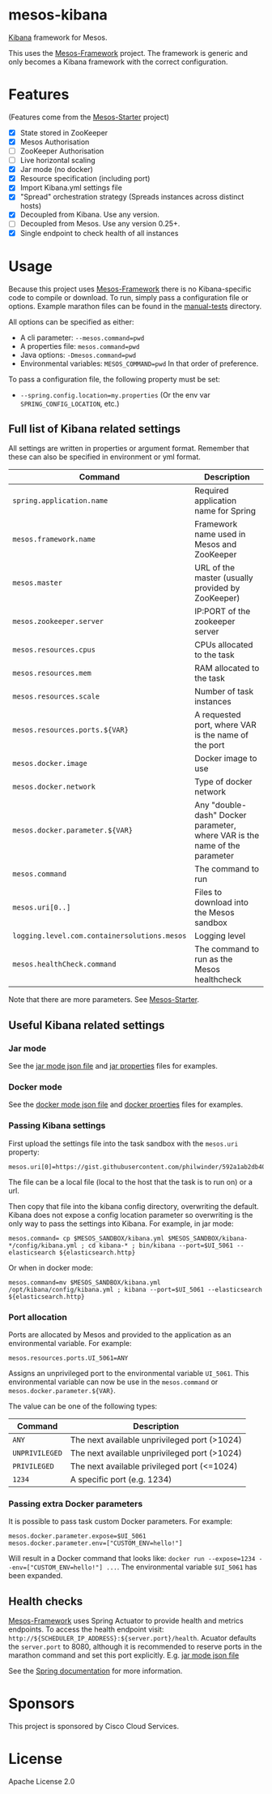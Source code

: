 # mesos-kibana

[Kibana](https://www.elastic.co/products/kibana) framework for Mesos.

This uses the [Mesos-Framework](https://github.com/ContainerSolutions/mesosframework) project. The framework is generic and only becomes a Kibana framework with the correct configuration.

# Features
(Features come from the [Mesos-Starter](https://github.com/ContainerSolutions/mesos-starter) project)

- [x] State stored in ZooKeeper
- [x] Mesos Authorisation
- [ ] ZooKeeper Authorisation
- [ ] Live horizontal scaling
- [x] Jar mode (no docker)
- [x] Resource specification (including port)
- [x] Import Kibana.yml settings file
- [x] "Spread" orchestration strategy (Spreads instances across distinct hosts)
- [x] Decoupled from Kibana. Use any version.
- [ ] Decoupled from Mesos. Use any version 0.25+.
- [x] Single endpoint to check health of all instances

# Usage
Because this project uses [Mesos-Framework](https://github.com/ContainerSolutions/mesosframework) there is no Kibana-specific code to compile or download. To run, simply pass a configuration file or options. Example marathon files can be found in the [manual-tests](./manual-tests) directory.

All options can be specified as either:
- A cli parameter: `--mesos.command=pwd`
- A properties file: `mesos.command=pwd`
- Java options: `-Dmesos.command=pwd`
- Environmental variables: `MESOS_COMMAND=pwd`
In that order of preference.

To pass a configuration file, the following property must be set:
- `--spring.config.location=my.properties` (Or the env var `SPRING_CONFIG_LOCATION`, etc.)

## Full list of Kibana related settings
All settings are written in properties or argument format. Remember that these can also be specified in environment or yml format.

| Command | Description |
| --- | --- |
| `spring.application.name` | Required application name for Spring |
| `mesos.framework.name` | Framework name used in Mesos and ZooKeeper |
| `mesos.master` | URL of the master (usually provided by ZooKeeper) |
| `mesos.zookeeper.server` | IP:PORT of the zookeeper server |
| `mesos.resources.cpus` | CPUs allocated to the task |
| `mesos.resources.mem` | RAM allocated to the task |
| `mesos.resources.scale` | Number of task instances |
| `mesos.resources.ports.${VAR}` | A requested port, where VAR is the name of the port |
| `mesos.docker.image` | Docker image to use |
| `mesos.docker.network` | Type of docker network |
| `mesos.docker.parameter.${VAR}` | Any "double-dash" Docker parameter, where VAR is the name of the parameter |
| `mesos.command` | The command to run |
| `mesos.uri[0..]` | Files to download into the Mesos sandbox |
| `logging.level.com.containersolutions.mesos` | Logging level |
| `mesos.healthCheck.command` | The command to run as the Mesos healthcheck |

Note that there are more parameters. See [Mesos-Starter](https://github.com/ContainerSolutions/mesos-starter).

## Useful Kibana related settings
### Jar mode
See the [jar mode json file](./manual-tests/marathon-jar.json) and [jar properties](./docs/examples/jar.properties) files for examples.
### Docker mode
See the [docker mode json file](./manual-tests/marathon-docker.json) and [docker proerties](./docs/examples/docker.properties) files for examples.
### Passing Kibana settings
First upload the settings file into the task sandbox with the `mesos.uri` property:
```
mesos.uri[0]=https://gist.githubusercontent.com/philwinder/592a1ab2db40431c1b08/raw/kibana.yml
```
The file can be a local file (local to the host that the task is to run on) or a url.

Then copy that file into the kibana config directory, overwriting the default. Kibana does not expose a config location parameter so overwriting is the only way to pass the settings into Kibana. For example, in jar mode:
```
mesos.command= cp $MESOS_SANDBOX/kibana.yml $MESOS_SANDBOX/kibana-*/config/kibana.yml ; cd kibana-* ; bin/kibana --port=$UI_5061 --elasticsearch ${elasticsearch.http}
```
Or when in docker mode:
```
mesos.command=mv $MESOS_SANDBOX/kibana.yml /opt/kibana/config/kibana.yml ; kibana --port=$UI_5061 --elasticsearch ${elasticsearch.http}
```
### Port allocation
Ports are allocated by Mesos and provided to the application as an environmental variable. For example:
```
mesos.resources.ports.UI_5061=ANY
```
Assigns an unprivileged port to the environmental variable `UI_5061`. This environmental variable can now be use in the `mesos.command` or `mesos.docker.parameter.${VAR}`.

The value can be one of the following types:

| Command | Description |
| --- | --- |
| `ANY` | The next available unprivileged port (>1024) |
| `UNPRIVILEGED` | The next available unprivileged port (>1024) |
| `PRIVILEGED` | The next available privileged port (<=1024) |
| `1234` | A specific port (e.g. 1234) |

### Passing extra Docker parameters
It is possible to pass task custom Docker parameters. For example:
```
mesos.docker.parameter.expose=$UI_5061
mesos.docker.parameter.env=["CUSTOM_ENV=hello!"]
```
Will result in a Docker command that looks like: `docker run --expose=1234 --env=["CUSTOM_ENV=hello!"] ...`. The environmental variable `$UI_5061` has been expanded.
## Health checks
[Mesos-Framework](https://github.com/ContainerSolutions/mesosframework) uses Spring Actuator to provide health and metrics endpoints. To access the health endpoint visit: `http://${SCHEDULER_IP_ADDRESS}:${server.port}/health`. Acuator defaults the `server.port` to 8080, although it is recommended to reserve ports in the marathon command and set this port explicitly. E.g. [jar mode json file](./manual-tests/marathon-jar.json)

See the [Spring documentation](http://docs.spring.io/spring-boot/docs/current-SNAPSHOT/reference/htmlsingle/#production-ready-endpoints) for more information.


# Sponsors
This project is sponsored by Cisco Cloud Services.

# License
Apache License 2.0
